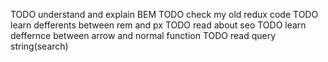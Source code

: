TODO understand and explain BEM
TODO check my old redux code
TODO learn defferents between rem and px
TODO read about seo
TODO learn deffernce between arrow and normal function
TODO read query string(search)
